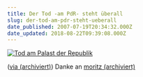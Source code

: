 ```yaml
---
title: Der Tod -am PdR- steht überall
slug: der-tod-am-pdr-steht-ueberall
date_published: 2007-07-19T20:34:32.000Z
date_updated: 2018-08-22T09:39:08.000Z
---
```


[![Tod am Palast der Republik](//picdump.thafaker.de/2007/07/tod_in_berlin.jpg)](http://maps.google.com/maps/ms?ie=UTF8&amp;msa=0&amp;msid=112936316641909012217.00043598e4fb95a36b58b&amp;ll=52.517333,13.401455&amp;spn=0.001828,0.003991&amp;t=h&amp;z=18&amp;om=1)

([via (archiviert)](http://web.archive.org/web/20080511171833/http://wirres.net/article/articleview/4495/1/6)) Danke an [moritz (archiviert)](http://web.archive.org/web/20070731065517/http://nebelherz.net/neblog/)
